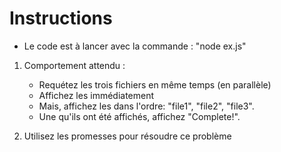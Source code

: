 # Instructions

* Le code est à lancer avec la commande : "node ex.js"

1. Comportement attendu :
	- Requétez les trois fichiers en même temps (en parallèle)
	- Affichez les immédiatement
	- Mais, affichez les dans l'ordre: "file1", "file2", "file3".
	- Une qu'ils ont été affichés, affichez "Complete!".

2. Utilisez les promesses pour résoudre ce problème
